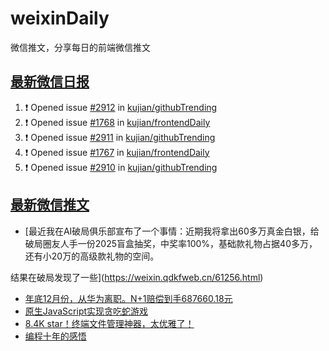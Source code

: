 # weixinDaily
微信推文，分享每日的前端微信推文

## [最新微信日报](https://github.com/kujian/weixinDaily/issues)

<!--START_SECTION:activity-->
1. ❗ Opened issue [#2912](https://github.com/kujian/githubTrending/issues/2912) in [kujian/githubTrending](https://github.com/kujian/githubTrending)
2. ❗ Opened issue [#1768](https://github.com/kujian/frontendDaily/issues/1768) in [kujian/frontendDaily](https://github.com/kujian/frontendDaily)
3. ❗ Opened issue [#2911](https://github.com/kujian/githubTrending/issues/2911) in [kujian/githubTrending](https://github.com/kujian/githubTrending)
4. ❗ Opened issue [#1767](https://github.com/kujian/frontendDaily/issues/1767) in [kujian/frontendDaily](https://github.com/kujian/frontendDaily)
5. ❗ Opened issue [#2910](https://github.com/kujian/githubTrending/issues/2910) in [kujian/githubTrending](https://github.com/kujian/githubTrending)
<!--END_SECTION:activity-->


## [最新微信推文](https://weixin.qdkfweb.cn/)

<!-- BLOG-POST-LIST:START -->
- [最近我在AI破局俱乐部宣布了一个事情：近期我将拿出60多万真金白银，给破局圈友人手一份2025盲盒抽奖，中奖率100%，基础款礼物占据40多万，还有小20万的高级款礼物的空间。

结果在破局发现了一些](https://weixin.qdkfweb.cn/61256.html)
- [年底12月份，从华为离职。N+1赔偿到手687660.18元](https://weixin.qdkfweb.cn/61261.html)
- [原生JavaScript实现贪吃蛇游戏](https://weixin.qdkfweb.cn/61252.html)
- [8.4K star！终端文件管理神器，太优雅了！](https://weixin.qdkfweb.cn/61274.html)
- [编程十年的感悟](https://weixin.qdkfweb.cn/61275.html)
<!-- BLOG-POST-LIST:END -->